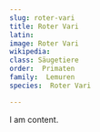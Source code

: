 ```yaml
---
slug: roter-vari
title: Roter Vari
latin:
image: Roter Vari
wikipedia: 
class: Säugetiere
order:  Primaten
family:  Lemuren
species:  Roter Vari

---
```


I am content.
